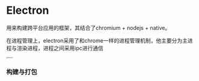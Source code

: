 # Electron

用来构建跨平台应用的框架，其结合了chromium + nodejs + native。

在进程管理上，electron采用了和chrome一样的进程管理机制，他主要分为主进程与渲染进程，进程之间采用ipc进行通信



<img src="/Users/yangyuancai/Desktop/priwork/note/source/electron.png" alt="electron" style="zoom: 25%;" />

### 构建与打包

